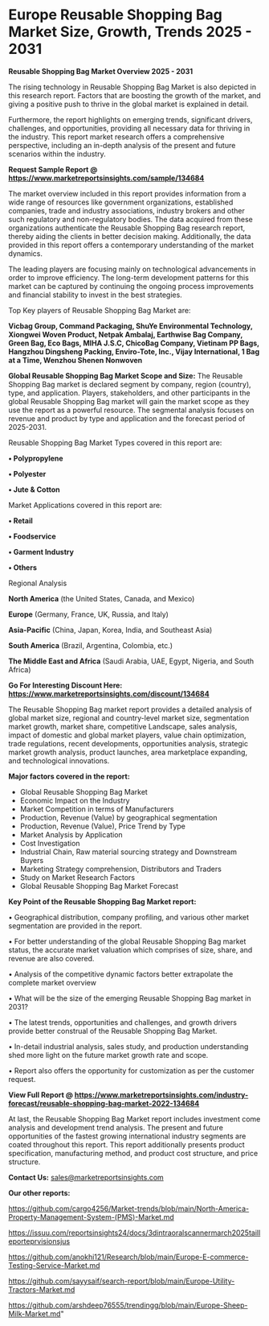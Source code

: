  # Europe Reusable Shopping Bag Market Size, Growth, Trends 2025 - 2031

<Strong> Reusable Shopping Bag Market Overview 2025 - 2031</strong>

The rising technology in Reusable Shopping Bag Market is also depicted in this research report. Factors that are boosting the growth of the market, and giving a positive push to thrive in the global market is explained in detail.

Furthermore, the report highlights on emerging trends, significant drivers, challenges, and opportunities, providing all necessary data for thriving in the industry. This report market research offers a comprehensive perspective, including an in-depth analysis of the present and future scenarios within the industry.

<strong>Request Sample Report @ <a href=https://www.marketreportsinsights.com/sample/134684>https://www.marketreportsinsights.com/sample/134684</a></strong>

The market overview included in this report provides information from a wide range of resources like government organizations, established companies, trade and industry associations, industry brokers and other such regulatory and non-regulatory bodies. The data acquired from these organizations authenticate the Reusable Shopping Bag research report, thereby aiding the clients in better decision making. Additionally, the data provided in this report offers a contemporary understanding of the market dynamics.

The leading players are focusing mainly on technological advancements in order to improve efficiency. The long-term development patterns for this market can be captured by continuing the ongoing process improvements and financial stability to invest in the best strategies.

Top Key players of Reusable Shopping Bag Market are:

<strong>Vicbag Group, Command Packaging, ShuYe Environmental Technology, Xiongwei Woven Product, Netpak Ambalaj, Earthwise Bag Company, Green Bag, Eco Bags, MIHA J.S.C, ChicoBag Company, Vietinam PP Bags, Hangzhou Dingsheng Packing, Enviro-Tote, Inc., Vijay International, 1 Bag at a Time, Wenzhou Shenen Nonwoven</strong>

<strong><b>Global Reusable Shopping Bag Market Scope and Size:</b></strong>
The Reusable Shopping Bag market is declared segment by company, region (country), type, and application. Players, stakeholders, and other participants in the global Reusable Shopping Bag market will gain the market scope as they use the report as a powerful resource. The segmental analysis focuses on revenue and product by type and application and the forecast period of 2025-2031.

Reusable Shopping Bag Market Types covered in this report are:

<strong>• Polypropylene

• Polyester

• Jute & Cotton</strong>

Market Applications covered in this report are:

<strong>• Retail

• Foodservice

• Garment Industry

• Others</strong> 

Regional Analysis

<strong>North America</strong> (the United States, Canada, and Mexico)

<strong>Europe</strong> (Germany, France, UK, Russia, and Italy)

<strong>Asia-Pacific</strong> (China, Japan, Korea, India, and Southeast Asia)

<strong>South America</strong> (Brazil, Argentina, Colombia, etc.)

<strong>The Middle East and Africa</strong> (Saudi Arabia, UAE, Egypt, Nigeria, and South Africa)

<strong>Go For Interesting Discount Here: <a href=https://www.marketreportsinsights.com/discount/134684>https://www.marketreportsinsights.com/discount/134684</a></strong>

The Reusable Shopping Bag market report provides a detailed analysis of global market size, regional and country-level market size, segmentation market growth, market share, competitive Landscape, sales analysis, impact of domestic and global market players, value chain optimization, trade regulations, recent developments, opportunities analysis, strategic market growth analysis, product launches, area marketplace expanding, and technological innovations.

<strong><b>Major factors covered in the report:</b></strong>
<ul>
  <li>Global Reusable Shopping Bag Market </li>
  <li>Economic Impact on the Industry</li>
  <li>Market Competition in terms of Manufacturers</li>
  <li>Production, Revenue (Value) by geographical segmentation</li>
  <li>Production, Revenue (Value), Price Trend by Type</li>
  <li>Market Analysis by Application</li>
  <li>Cost Investigation</li>
  <li>Industrial Chain, Raw material sourcing strategy and Downstream Buyers</li>
  <li>Marketing Strategy comprehension, Distributors and Traders</li>
  <li>Study on Market Research Factors</li>
  <li>Global Reusable Shopping Bag Market Forecast</li>
</ul>

<strong><b>Key Point of the Reusable Shopping Bag Market report:</b></strong>

• Geographical distribution, company profiling, and various other market segmentation are provided in the report.

• For better understanding of the global Reusable Shopping Bag market status, the accurate market valuation which comprises of size, share, and revenue are also covered.

• Analysis of the competitive dynamic factors better extrapolate the complete market overview

• What will be the size of the emerging Reusable Shopping Bag market in 2031?

• The latest trends, opportunities and challenges, and growth drivers provide better construal of the Reusable Shopping Bag Market.

• In-detail industrial analysis, sales study, and production understanding shed more light on the future market growth rate and scope.

• Report also offers the opportunity for customization as per the customer request.

<strong><b>View Full Report @ <a href=https://www.marketreportsinsights.com/industry-forecast/reusable-shopping-bag-market-2022-134684>https://www.marketreportsinsights.com/industry-forecast/reusable-shopping-bag-market-2022-134684</a></b></strong>


At last, the Reusable Shopping Bag Market report includes investment come analysis and development trend analysis. The present and future opportunities of the fastest growing international industry segments are coated throughout this report. This report additionally presents product specification, manufacturing method, and product cost structure, and price structure.

<strong>Contact Us:</strong>
sales@marketreportsinsights.com

<strong>Our other reports:</strong>

<a href=https://github.com/cargo4256/Market-trends/blob/main/North-America-Property-Management-System-(PMS)-Market.md>https://github.com/cargo4256/Market-trends/blob/main/North-America-Property-Management-System-(PMS)-Market.md</a>

<a href=https://issuu.com/reportsinsights24/docs/3dintraoralscannermarch2025tailleporteprvisionsjus>https://issuu.com/reportsinsights24/docs/3dintraoralscannermarch2025tailleporteprvisionsjus</a>

<a href=https://github.com/anokhi121/Research/blob/main/Europe-E-commerce-Testing-Service-Market.md>https://github.com/anokhi121/Research/blob/main/Europe-E-commerce-Testing-Service-Market.md</a>

<a href=https://github.com/sayysaif/search-report/blob/main/Europe-Utility-Tractors-Market.md>https://github.com/sayysaif/search-report/blob/main/Europe-Utility-Tractors-Market.md</a>

<a href=https://github.com/arshdeep76555/trendingg/blob/main/Europe-Sheep-Milk-Market.md>https://github.com/arshdeep76555/trendingg/blob/main/Europe-Sheep-Milk-Market.md</a>"
